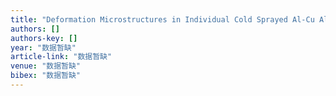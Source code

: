 ```yaml
---
title: "Deformation Microstructures in Individual Cold Sprayed Al-Cu Alloy Particles Studied via Precession Electron Diffraction and Transmission Kikuchi Diffraction"
authors: []
authors-key: []
year: "数据暂缺"
article-link: "数据暂缺"
venue: "数据暂缺"
bibex: "数据暂缺"
---
```

